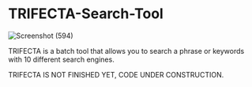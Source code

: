 # TRIFECTA-Search-Tool

![Screenshot (594)](https://user-images.githubusercontent.com/87498078/136637874-819aa11e-923e-41dd-a756-57ec19a998ec.png)


TRIFECTA is a batch tool that allows you to search a phrase or keywords with 10 different search engines.


TRIFECTA IS NOT FINISHED YET, CODE UNDER CONSTRUCTION.
